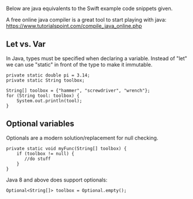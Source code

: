Below are java equivalents to the Swift example code snippets given.

A free online java compiler is a great tool to start playing with java: https://www.tutorialspoint.com/compile_java_online.php

## Let vs. Var

In Java, types must be specified when declaring a variable. 
Instead of "let" we can use "static" in front of the type to make it immutable.

```
private static double pi = 3.14;
private static String toolbox;
```

```
String[] toolbox = {"hammer", "screwdriver", "wrench"};
for (String tool: toolbox) {
    System.out.println(tool);
}
```



## Optional variables

Optionals are a modern solution/replacement for null checking.

```
private static void myFunc(String[] toolbox) {
    if (toolbox != null) {
       //do stuff
    }
}

```
Java 8 and above does support optionals:
```
Optional<String[]> toolbox = Optional.empty();
```


